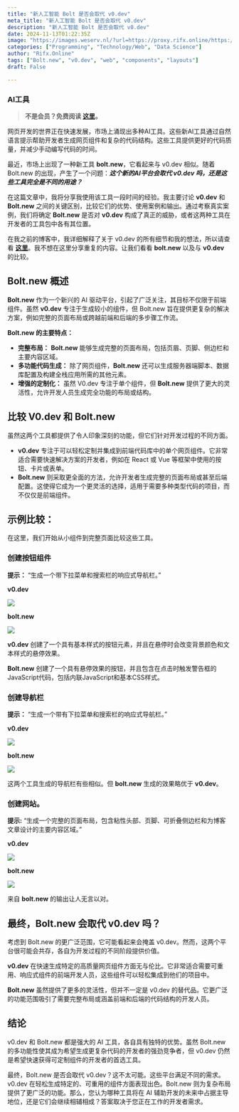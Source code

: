 ```yaml
---
title: "新人工智能 Bolt 是否会取代 v0.dev"
meta_title: "新人工智能 Bolt 是否会取代 v0.dev"
description: "新人工智能 Bolt 是否会取代 v0.dev"
date: 2024-11-13T01:22:35Z
image: "https://images.weserv.nl/?url=https://proxy.rifx.online/https://cdn-images-1.readmedium.com/v2/resize:fit:800/1*g5S8PyYqR87bdyGhb77rRw.png"
categories: ["Programming", "Technology/Web", "Data Science"]
author: "Rifx.Online"
tags: ["Bolt.new", "v0.dev", "web", "components", "layouts"]
draft: False

---
```


### AI工具

> **不是会员？免费阅读 [这里](https://proxy.rifx.online/https://tarzzotech.medium.com/129a3366eb44?source=friends_link&sk=385b6b2e482ae9d16ef8f99fe083b8ae)。**



网页开发的世界正在快速发展，市场上涌现出多种AI工具。这些新AI工具通过自然语言提示帮助开发者生成网页组件和复杂的代码结构。这些工具提供更好的代码质量，并减少手动编写代码的时间。

最近，市场上出现了一种新工具 **bolt.new**，它看起来与 v0\.dev 相似。随着 Bolt.new 的出现，产生了一个问题：***这个新的AI平台会取代 v0\.dev 吗，还是这些工具完全是不同的用途？***

在这篇文章中，我将分享我使用该工具一段时间的经验。我主要讨论 **v0\.dev** 和 **Bolt.new** 之间的关键区别，比较它们的优势、使用案例和输出。通过考察真实案例，我们将确定 **Bolt.new** 是否对 **v0\.dev** 构成了真正的威胁，或者这两种工具在开发者的工具包中各有其位置。

在我之前的博客中，我详细解释了关于 v0\.dev 的所有细节和我的想法，所以请查看 [**这里**](https://proxy.rifx.online/https://tarzzotech.medium.com/4191292876b3?source=friends_link&sk=9730b35a75771953d0541e459c8adeaa)。我不想在这里分享重复的内容。让我们看看 **bolt.new** 以及与 **v0\.dev** 的比较。

## Bolt.new 概述

**Bolt.new** 作为一个新兴的 AI 驱动平台，引起了广泛关注，其目标不仅限于前端组件。虽然 **v0.dev** 专注于生成较小的组件，但 Bolt.new 旨在提供更复杂的解决方案，例如完整的页面布局或跨越前端和后端的多步骤工作流。

**Bolt.new 的主要特点：**

* **完整布局：** **Bolt.new** 能够生成完整的页面布局，包括页眉、页脚、侧边栏和主要内容区域。
* **多功能代码生成：** 除了网页组件，**Bolt.new** 还可以生成服务器端脚本、数据库配置及构建全栈应用所需的其他元素。
* **增强的定制化：** 虽然 V0.dev 专注于单个组件，但 **Bolt.new** 提供了更大的灵活性，允许开发人员生成完全功能的布局或结构。

## 比较 V0\.dev 和 Bolt.new

虽然这两个工具都提供了令人印象深刻的功能，但它们针对开发过程的不同方面。

* **v0\.dev** 专注于可以轻松定制并集成到前端代码库中的单个网页组件。它非常适合需要快速解决方案的开发者，例如在 React 或 Vue 等框架中使用的按钮、卡片或表单。
* **Bolt.new** 则采取更全面的方法，允许开发者生成完整的页面布局或甚至后端配置。这使得它成为一个更灵活的选择，适用于需要多种类型代码的项目，而不仅仅是前端组件。

## 示例比较：

在这里，我们开始从小组件到完整页面比较这些工具。

### 创建按钮组件

**提示：** “生成一个带下拉菜单和搜索栏的响应式导航栏。”

**v0\.dev**

![](https://images.weserv.nl/?url=https://proxy.rifx.online/https://cdn-images-1.readmedium.com/v2/resize:fit:800/1*8-1NaJb_msK1OLv7MHbOjw.gif)

**bolt.new**

![](https://images.weserv.nl/?url=https://proxy.rifx.online/https://cdn-images-1.readmedium.com/v2/resize:fit:800/1*WsRSUU5brIql4uBb7wFkAg.gif)

**v0\.dev** 创建了一个具有基本样式的按钮元素，并且在悬停时会改变背景颜色和文本样式的悬停效果。

**Bolt.new** 创建了一个具有悬停效果的按钮，并且包含在点击时触发警告框的JavaScript代码，包括内联JavaScript和基本CSS样式。

### 创建导航栏

**提示：** “生成一个带有下拉菜单和搜索栏的响应式导航栏。”

**v0\.dev**

![](https://images.weserv.nl/?url=https://proxy.rifx.online/https://cdn-images-1.readmedium.com/v2/resize:fit:800/1*sOJ0EveSOVKtJJltLGiVCA.gif)

**bolt.new**

![](https://images.weserv.nl/?url=https://proxy.rifx.online/https://cdn-images-1.readmedium.com/v2/resize:fit:800/1*aGCWfH5ULTTFb-FS-kT-7w.gif)

这两个工具生成的导航栏有些相似。但 **bolt.new** 生成的效果略优于 **v0\.dev**。

### 创建网站。

**提示:** “生成一个完整的页面布局，包含粘性头部、页脚、可折叠侧边栏和为博客文章设计的主要内容区域。”

**v0\.dev**

![](https://images.weserv.nl/?url=https://proxy.rifx.online/https://cdn-images-1.readmedium.com/v2/resize:fit:800/1*kwEXDG3tb1CiHetZr5W03Q.png)

**bolt.new**

![](https://images.weserv.nl/?url=https://proxy.rifx.online/https://cdn-images-1.readmedium.com/v2/resize:fit:800/1*HxKnFJQf--e-E1fh8yyxVw.png)

来自 **bolt.new** 的输出让人无言以对。

## 最终，Bolt.new 会取代 v0\.dev 吗？

考虑到 Bolt.new 的更广泛范围，它可能看起来会掩盖 v0\.dev。然而，这两个平台很可能会共存，各自为开发过程的不同阶段提供价值。

**v0\.dev** 在快速生成特定的高质量网页组件方面无与伦比。它非常适合需要可重用、响应式组件的前端开发人员，这些组件可以轻松集成到他们的项目中。

**Bolt.new** 虽然提供了更多的灵活性，但并不一定是 v0\.dev 的替代品。它更广泛的功能范围吸引了需要完整布局或涵盖前端和后端的代码结构的开发人员。

## 结论

v0\.dev 和 Bolt.new 都是强大的 AI 工具，各自具有独特的优势。虽然 Bolt.new 的多功能性使其成为希望生成更复杂代码的开发者的强劲竞争者，但 v0\.dev 仍然是希望快速获得可定制组件的开发者的首选工具。

最终，Bolt.new 是否会取代 v0\.dev？这不太可能。这些平台满足不同的需求。v0\.dev 在轻松生成特定的、可重用的组件方面表现出色。Bolt.new 则为复杂布局提供了更广泛的功能。那么，您认为哪种工具将在 AI 辅助开发的未来中占据主导地位，还是它们会继续相辅相成？答案取决于您正在工作的开发者需求。


